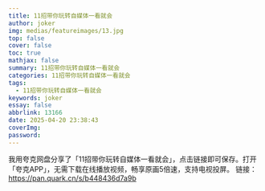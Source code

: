 ```yaml
---
title: 11招带你玩转自媒体一看就会
author: joker
img: medias/featureimages/13.jpg
top: false
cover: false
toc: true
mathjax: false
summary: 11招带你玩转自媒体一看就会
categories: 11招带你玩转自媒体一看就会
tags:
  - 11招带你玩转自媒体一看就会
keywords: joker
essay: false
abbrlink: 13166
date: 2025-04-20 23:38:43
coverImg:
password:
---
```


我用夸克网盘分享了「11招带你玩转自媒体一看就会」，点击链接即可保存。打开「夸克APP」，无需下载在线播放视频，畅享原画5倍速，支持电视投屏。
链接：https://pan.quark.cn/s/b448436d7a9b
